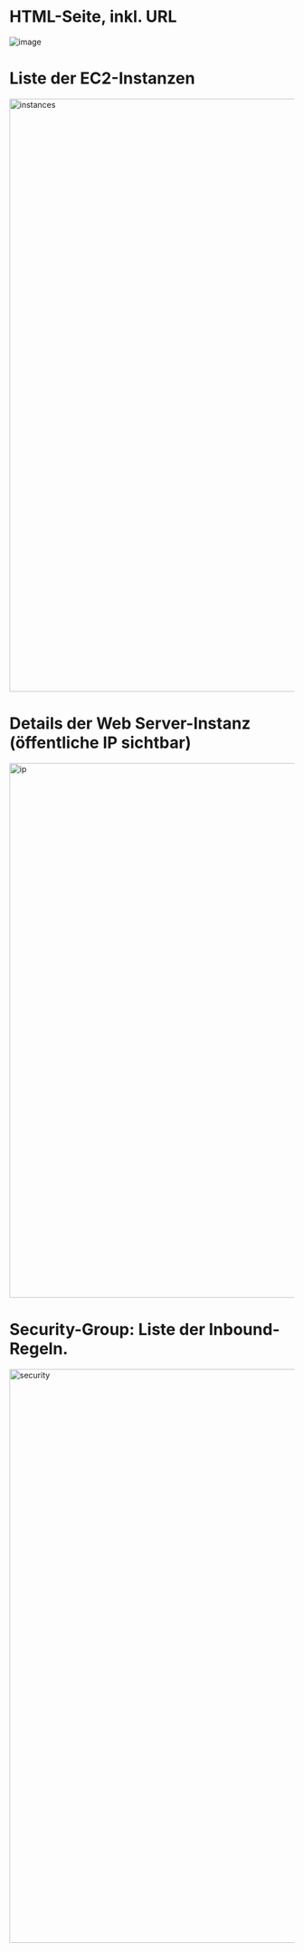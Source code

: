 # HTML-Seite, inkl. URL
![image](https://github.com/user-attachments/assets/e28d3819-4cbd-49be-8ca0-19cb9bdcd8bd)


# Liste der EC2-Instanzen
<img width="1047" alt="instances" src="https://github.com/user-attachments/assets/cabeb169-a24f-49f7-b3b4-89020725c15c">

# Details der Web Server-Instanz (öffentliche IP sichtbar)
<img width="944" alt="ip" src="https://github.com/user-attachments/assets/c9ec7564-417e-4b6d-a8dd-312a18943cac">

# Security-Group: Liste der Inbound-Regeln.
<img width="1013" alt="security" src="https://github.com/user-attachments/assets/1c5dba60-4537-4dee-959d-fb7a6eeb9daa">
